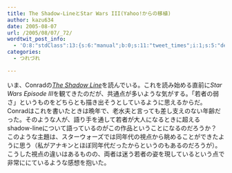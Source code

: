 ```yaml
---
title: The Shadow-LineとStar Wars III(Yahoo!からの移植)
author: kazu634
date: 2005-08-07
url: /2005/08/07/_72/
wordtwit_post_info:
  - 'O:8:"stdClass":13:{s:6:"manual";b:0;s:11:"tweet_times";i:1;s:5:"delay";i:0;s:7:"enabled";i:1;s:10:"separation";s:2:"60";s:7:"version";s:3:"3.7";s:14:"tweet_template";b:0;s:6:"status";i:2;s:6:"result";a:0:{}s:13:"tweet_counter";i:2;s:13:"tweet_log_ids";a:1:{i:0;i:1917;}s:9:"hash_tags";a:0:{}s:8:"accounts";a:1:{i:0;s:7:"kazu634";}}'
categories:
  - つれづれ

---
```

<div class="section">
<p>
    いま、Conradの<a href="https://www.amazon.co.jp/exec/obidos/ASIN/0140180974/qid=1122743679/sr=8-1/ref=sr_8_xs_ap_i1_xgl/249-0170639-2669919" onclick="__gaTracker('send', 'event', 'outbound-article', 'https://www.amazon.co.jp/exec/obidos/ASIN/0140180974/qid=1122743679/sr=8-1/ref=sr_8_xs_ap_i1_xgl/249-0170639-2669919', 'The Shadow Line');" target="_blank"><em>The Shadow Line</em></a>を読んでいる。これを読み始める直前に<em>Star Wars Episode III</em>を観てきたのだが、共通点が多いような気がする。「若者の弱さ」というものをどちらとも描き出そうとしているように思えるからだ。<br />Conradはこれを書いたときは晩年で、老水夫と言っても差し支えのない年齢だった。そのような人が、語り手を通して若者が大人になるときに超えるshadow-lineについて語っているのがこの作品ということになるのだろうか？<br />このような主題は、スターウォーズでは同年代の視点から眺めることができたように思う（私がアナキンとほぼ同年代だったからというのもあるのだろうが）。<br />こうした視点の違いはあるものの、両者は迷う若者の姿を現しているという点で非常ににているような感想を抱いた。
</p>
</div>
